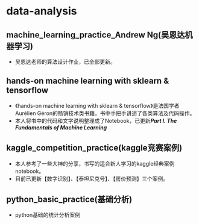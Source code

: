 # data-analysis

## machine_learning_practice_Andrew Ng(吴恩达机器学习)
* 吴恩达老师的算法设计作业，已全部更新。

## hands-on machine learning with sklearn & tensorflow
* 《hands-on machine learning with sklearn & tensorflow》是法国学者Aurélien Géron的畅销技术类书籍。书中手把手讲述了各类算法及代码操作。
*  本人将书中的代码和文字说明整理成了Notebook，已更新***Part I. The Fundamentals of Machine Learning***

## kaggle_competition_practice(kaggle竞赛案例)
* 本人参考了一些大神的分享，书写的适合新人学习的kaggle经典案例notebook。
* 目前已更新【数字识别】、【泰坦尼克号】、【房价预测】三个案例。

## python_basic_practice(基础分析)
* python基础的统计分析案例
